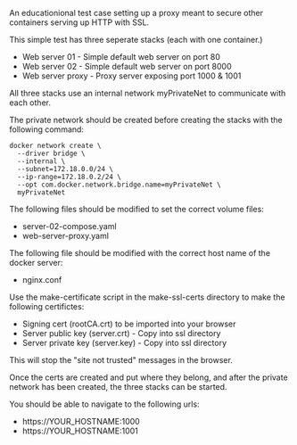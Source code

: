 An educationional test case setting up a proxy meant to secure other containers serving up HTTP with SSL.

This simple test has three seperate stacks (each with one container.)

- Web server 01 - Simple default web server on port 80
- Web server 02 - Simple default web server on port 8000
- Web server proxy - Proxy server exposing port 1000 & 1001

All three stacks use an internal network myPrivateNet to communicate with each other.

The private network should be created before creating the stacks with the following command:

	docker network create \
	  --driver bridge \
	  --internal \
	  --subnet=172.18.0.0/24 \
	  --ip-range=172.18.0.2/24 \
	  --opt com.docker.network.bridge.name=myPrivateNet \
	  myPrivateNet
  
The following files should be modified to set the correct volume files:
- server-02-compose.yaml
- web-server-proxy.yaml

The following file should be modified with the correct host name of the docker server:
- nginx.conf

Use the make-certificate script in the make-ssl-certs directory to make the following certifictes:

- Signing cert (rootCA.crt) to be imported into your browser
- Server public key (server.crt) - Copy into ssl directory
- Server private key (server.key) - Copy into ssl directory

This will stop the "site not trusted" messages in the browser.

Once the certs are created and put where they belong, and after the private network has been created, the three stacks can be started.
 
 You should be able to navigate to the following urls:
 
 - https://YOUR_HOSTNAME:1000
 - https://YOUR_HOSTNAME:1001
 
 
